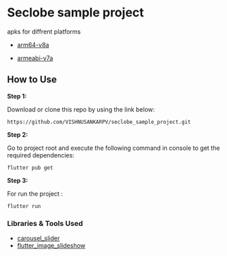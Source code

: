 
# Seclobe sample project

apks for diffrent platforms

* [arm64-v8a](https://drive.google.com/file/d/11abLXK2Tr3aLHYdg9chFFHqHzaK8QAlS/view?usp=sharing)


* [armeabi-v7a](https://drive.google.com/file/d/1Y8RrF5v1phEWdoeo6kyZN84A-gh5WBid/view?usp=sharing)

## How to Use 

**Step 1:**

Download or clone this repo by using the link below:

```
https://github.com/VISHNUSANKARPV/seclobe_sample_project.git

```

**Step 2:**

Go to project root and execute the following command in console to get the required dependencies: 

```
flutter pub get 

```

 **Step 3:**

For run the project :  

```
flutter run 

```

### Libraries & Tools Used 

* [carousel_slider](https://pub.dev/packages/carousel_slider)
* [flutter_image_slideshow](https://pub.dev/packages/flutter_image_slideshow)
